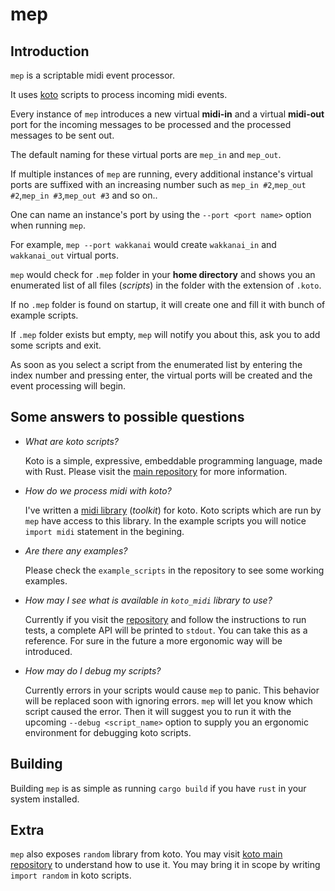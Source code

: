 # mep

## Introduction

`mep` is a scriptable midi event processor.

It uses [koto](https://github.com/koto-lang/koto) scripts to process incoming midi events.

Every instance of `mep` introduces a new virtual **midi-in** and a virtual **midi-out** port for the incoming messages to be processed and the processed messages to be sent out.

The default naming for these virtual ports are `mep_in` and `mep_out`.

If multiple instances of `mep` are running, every additional instance's virtual ports are suffixed with an increasing number such as `mep_in #2`,`mep_out #2`,`mep_in #3`,`mep_out #3` and so on..

One can name an instance's port by using the `--port <port name>` option when running `mep`.

For example, `mep --port wakkanai` would create `wakkanai_in` and `wakkanai_out` virtual ports.

`mep` would check for `.mep` folder in your **home directory** and shows you an enumerated list of all files (_scripts_) in the folder with the extension of `.koto`.

If no `.mep` folder is found on startup, it will create one and fill it with bunch of example scripts.

If `.mep` folder exists but empty, `mep` will notify you about this, ask you to add some scripts and exit.

As soon as you select a script from the enumerated list by entering the index number and pressing enter, the virtual ports will be created and the event processing will begin.

## Some answers to possible questions

- _What are koto scripts?_

  Koto is a simple, expressive, embeddable programming language, made with Rust. Please visit the [main repository](https://github.com/koto-lang/koto) for more information.

- _How do we process midi with koto?_

  I've written a [midi library](https://github.com/alisomay/koto_midi) (_toolkit_) for koto. Koto scripts which are run by `mep` have access to this library. In the example scripts you will notice `import midi` statement in the begining.

- _Are there any examples?_

  Please check the `example_scripts` in the repository to see some working examples.

- _How may I see what is available in `koto_midi` library to use?_

  Currently if you visit the [repository](https://github.com/alisomay/koto_midi) and follow the instructions to run tests, a complete API will be printed to `stdout`. You can take this as a reference. For sure in the future a more ergonomic way will be introduced.

- _How may do I debug my scripts?_

  Currently errors in your scripts would cause `mep` to panic.
  This behavior will be replaced soon with ignoring errors.
  `mep` will let you know which script caused the error.
  Then it will suggest you to run it with the upcoming `--debug <script_name>` option to supply you an ergonomic environment for debugging koto scripts.

## Building

Building `mep` is as simple as running `cargo build` if you have `rust` in your system installed.

## Extra

`mep` also exposes `random` library from koto.
You may visit [koto main repository](https://github.com/koto-lang/koto) to understand how to use it.
You may bring it in scope by writing `import random` in koto scripts.
